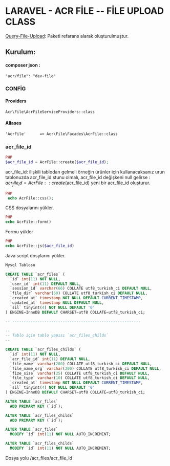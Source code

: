 #  LARAVEL - ACR FİLE -- FİLE UPLOAD CLASS

[Query-File-Upload](https://github.com/blueimp/jQuery-File-Upload): Paketi refarans alarak oluşturulmuştur.

## Kurulum:
#### composer json : 
```
"acr/file": "dev-file"
```
### CONFİG

#### Providers
```
Acr\File\AcrFileServiceProviders::class
```
#### Aliases
```
'AcrFile'      => Acr\File\Facades\AcrFile::class
```
### acr_file_id

```php 
PHP
$acr_file_id = AcrFile::create($acr_file_id); 
```
acr_file_id: ilişkili tablodan gelmeli örneğin ürünler için kullanacaksanız urun tablonuzda acr_file_id stunu olmalı, acr_file_id değişkeni null gelirse : $acr_file_id = AcrFile::create($acr_file_id) yeni bir acr_file_id oluşturur.
```php 
PHP
 echo AcrFile::css();  
```
CSS dosyalarını yükler.
```php 
PHP
echo AcrFile::form()
```
Formu yükler
```php 
PHP
echo AcrFile::js($acr_file_id)
```
Java script dosylarını yükler.

```sql 
Mysql Tablosu

CREATE TABLE `acr_files` (
  `id` int(11) NOT NULL,
  `user_id` int(11) DEFAULT NULL,
  `session_id` varchar(66) COLLATE utf8_turkish_ci DEFAULT NULL,
  `file_dir` varchar(50) COLLATE utf8_turkish_ci DEFAULT NULL,
  `created_at` timestamp NOT NULL DEFAULT CURRENT_TIMESTAMP,
  `updated_at` timestamp NULL DEFAULT NULL,
  `sil` tinyint(4) NOT NULL DEFAULT '0'
) ENGINE=InnoDB DEFAULT CHARSET=utf8 COLLATE=utf8_turkish_ci;

-- --------------------------------------------------------

--
-- Tablo için tablo yapısı `acr_files_childs`
--

CREATE TABLE `acr_files_childs` (
  `id` int(11) NOT NULL,
  `acr_file_id` int(11) DEFAULT NULL,
  `file_name` varchar(200) COLLATE utf8_turkish_ci DEFAULT NULL,
  `file_name_org` varchar(200) COLLATE utf8_turkish_ci DEFAULT NULL,
  `fize_size` varchar(25) COLLATE utf8_turkish_ci DEFAULT NULL,
  `file_type` varchar(10) COLLATE utf8_turkish_ci DEFAULT NULL,
  `created_at` timestamp NOT NULL DEFAULT CURRENT_TIMESTAMP,
  `sil` tinyint(4) NOT NULL DEFAULT '0'
) ENGINE=InnoDB DEFAULT CHARSET=utf8 COLLATE=utf8_turkish_ci;

ALTER TABLE `acr_files`
  ADD PRIMARY KEY (`id`);

ALTER TABLE `acr_files_childs`
  ADD PRIMARY KEY (`id`);

ALTER TABLE `acr_files`
  MODIFY `id` int(11) NOT NULL AUTO_INCREMENT;

ALTER TABLE `acr_files_childs`
  MODIFY `id` int(11) NOT NULL AUTO_INCREMENT;
```
Dosya yolu  /acr_files/acr_file_id
